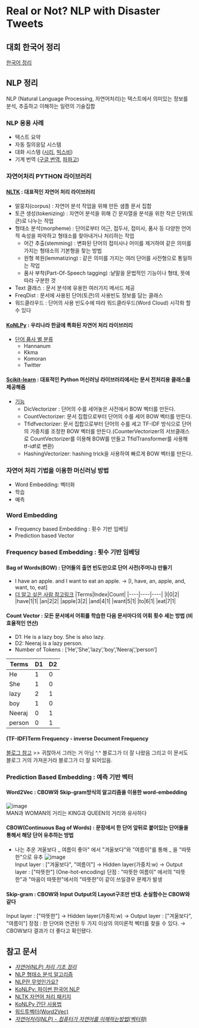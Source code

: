 # Real or Not? NLP with Disaster Tweets

## 대회 한국어 정리
[한국어 정리](https://docs.google.com/document/d/1LE7l6mHfATnk-blpOV9L1jyJvwKVrzP7ZUPdIUBEwGs/edit?usp=sharing)

## NLP 정리
NLP (Natural Language Processing, 자연어처리)는 텍스트에서 의미있는 정보를 분석, 추출하고 이해하는 일련의 기술집합
### NLP 응용 사례
- 텍스트 요약
- 자동 질의응답 시스템
- 대화 시스템 ([시리](https://www.apple.com/siri/), [빅스비](https://www.samsung.com/sec/apps/bixby/))
- 기계 번역 ([구글 번역](https://translate.google.com/), [파파고](https://papago.naver.com/))    

### 자연어처리 PYTHON 라이브러리
#### [NLTK](http://www.nltk.org/) : 대표적인 자연어 처리 라이브러리
- 말뭉치(corpus) : 자연어 분석 작업을 위해 만든 샘플 문서 집합 
- 토큰 생성(tokenizing) : 자연어 분석을 위해 긴 문자열을 분석을 위한 작은 단위(토큰)로 나누는 작업
- 형태소 분석(morpheme) : 단어로부터 어근, 접두사, 접미사, 품사 등 다양한 언어적 속성을 파악하고 형태소를 찾아내거나 처리하는 작업
  - 어간 추출(stemming) : 변화된 단어의 접미사나 어미를 제거하여 같은 의미를 가지는 형태소의 기본형을 찾는 방법
  - 원형 복원(lemmatizing) : 같은 의미를 가지는 여러 단어를 사전형으로 통일하는 작업
  - 품사 부착(Part-Of-Speech tagging) :낱말을 문법적인 기능이나 형태, 뜻에 따라 구분한 것
 - Text 클래스 : 문서 분석에 유용한 여러가지 메서드 제공
 - FreqDist : 문서에 사용된 단어(토큰)의 사용빈도 정보를 담는 클래스
 - 워드클라우드 : 단어의 사용 빈도수에 따라 워드클라우드(Word Cloud) 시각화 할 수 있다
#### [KoNLPy](https://konlpy-ko.readthedocs.io/ko/v0.4.3/) : 우리나라 한글에 특화된 자연어 처리 라이브러리
- [단어 품사 별 분류](https://datascienceschool.net/view-notebook/70ce46db4ced4a999c6ec349df0f4eb0/)
  - Hannanum
  - Kkma
  - Komoran
  - Twitter
#### [Scikit-learn](https://scikit-learn.org/stable/modules/feature_extraction.html) : 대표적인 Python 머신러닝 라이브러리에서는 문서 전처리용 클래스를 제공해줌
- [기능](https://datascienceschool.net/view-notebook/3e7aadbf88ed4f0d87a76f9ddc925d69/)
  - DicVectorizer : 단어의 수를 세어놓은 사전에서 BOW 벡터를 만든다.
  - CountVectorizer: 문서 집합으로부터 단어의 수를 세어 BOW 벡터를 만든다.
  - Tfidfvectorizer: 문서 집합으로부터 단어의 수를 세고 TF-IDF 방식으로 단어의 가중치를 조정한 BOW 벡터를 만든다.(CounterVectorizer의 서브클래스로 CountVectorizer를 이용해 BOW를 만들고 TfidTransformer를 사용해 tf-idf로 변환)
  - HashingVectorizer: hashing trick을 사용하여 빠르게 BOW 벡터를 만든다.

### 자연어 처리 기법을 이용한 머신러닝 방법
- Word Embedding: 벡터화
- 학습
- 예측

### Word Embedding
- Frequency based Embedding : 횟수 기반 임베딩
- Prediction based Vector

### Frequency based Embedding : 횟수 기반 임베딩
#### Bag of Words(BOW) : 단어들의 출연 빈도만으로 단어 사전(주머니) 만들기
- I have an apple. and I want to eat an apple.
→ [I, have, an, apple, and, want, to, eat]
- [더 알고 싶은 사람 참고링크](https://wikidocs.net/22650)
|Terms|Index|Count|
|----|----|----|
|I|0|2|
|have|1|1|
|an|2|2|
|apple|3|2|
|and|4|1|
|want|5|1|
|to|6|1|
|eat|7|1|

#### Count Vector : 모든 문서에서 어휘를 학습한 다음 문서마다의 어휘 횟수 세는 방법 (비효율적인 연산)
- D1: He is a lazy boy. She is also lazy.    
- D2: Neeraj is a lazy person.   
- Number of Tokens : [‘He’,’She’,’lazy’,’boy’,’Neeraj’,’person’]
    
|Terms|D1|D2|
|----|----|----|
|He|1|0|
|She|1|0|
|lazy|2|1|
|boy|1|0|
|Neeraj|0|1|
|person|0|1|

#### (TF-IDF)Term Frequency - inverse Document Frequency
[블로그 참고](https://khann.tistory.com/28) >> 귀찮아서 그러는 거 아님 ^.^ 블로그가 더 잘 나왔음 그리고 이 문서도 블로그 거의 가져온거라 블로그가 더 잘 되어있음.

### Prediction Based Embedding : 예측 기반 벡터
#### Word2Vec : CBOW와 Skip-gram방식의 알고리즘을 이용한 word-embedding
![image](https://user-images.githubusercontent.com/48716298/75445629-25fe7680-59a9-11ea-9538-953ca22a5b91.png)   
MAN과 WOMAN의 거리는 KING과 QUEEN의 거리와 유사하다

#### CBOW(Continuous Bag of Words) : 문장에서 한 단어 앞뒤로 붙어있는 단어들을 통해서 해당 단어 유추하는 방법
- 나는 추운 겨울보다 _ 여름이 좋아" 에서 "겨울보다"와 "여름이"를 통해 _ 을 "따뜻한"으로 유추
![image](https://user-images.githubusercontent.com/48716298/75445680-429aae80-59a9-11ea-965e-69560b0d14d3.png)   
Input layer : ["겨울보다", "여름이"]  → Hidden layer(가중치:w) → Output layer : ["따뜻한"] (One-hot-encoding)
단점 : "따뜻한 여름이" 에서의 "따뜻한"과 "마음이 따뜻한"에서의 "따뜻한"이 같이 쓰일경우 문제가 발생

#### Skip-gram : CBOW와 Input Output의 Layout구조만 반대. 손실함수는 CBOW와 같다
Input layer : ["따뜻한"] → Hidden layer(가중치:w) → Output layer : ["겨울보다", "여름이"]
장점 : 한 단어와 연관된 두 가지 이상의 의미론적 벡터를 찾을 수 있다. → CBOW보다 결과가 더 좋다고 확인됐다.


## 참고 문서
- _[자연어(NLP) 처리 기초 정리](http://hero4earth.com/blog/learning/2018/01/17/NLP_Basics_01/)_   
- [NLP 형태소 분석 알고리즘](https://ra2kstar.tistory.com/170)   
- [NLP란 무엇인가요?](https://konlpy-ko.readthedocs.io/ko/v0.4.3/start/#what-is-nlp)
- [KoNLPy: 파이썬 한국어 NLP](https://konlpy-ko.readthedocs.io/ko/v0.4.3/)
- [NLTK 자연어 처리 패키지](https://datascienceschool.net/view-notebook/8895b16a141749a9bb381007d52721c1/)
- [KoNLPy 간단 사용법](https://m.blog.naver.com/PostView.nhn?blogId=myincizor&logNo=221629109172&proxyReferer=https%3A%2F%2Fwww.google.com%2F)
- [워드투벡터(Word2Vec)](https://wikidocs.net/22660)
- _[자연어처리(NLP) - 컴퓨터가 자연어를 이해하는방법(벡터화)](https://khann.tistory.com/28)_
